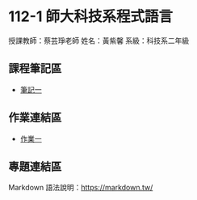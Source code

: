  # 112-1 師大科技系程式語言

授課教師：蔡芸琤老師
姓名：黃紫馨
系級：科技系二年級

## 課程筆記區
* [筆記一](https://github.com/tzuhsin07/hsin/blob/main/practice/.ipynb_checkpoints/practice_note.ipynb)
## 作業連結區
* [作業一](https://github.com/tzuhsin07/hsin/blob/main/hw1/.ipynb_checkpoints/covid_3Question.ipynb)
## 專題連結區
Markdown 語法說明：https://markdown.tw/
